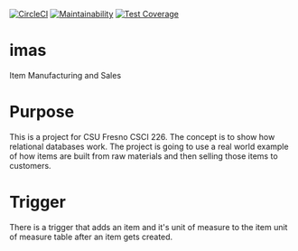 [![CircleCI](https://circleci.com/gh/LucasAnderson1984/imas.svg?style=svg&circle-token=705aa89f7de55d6a22d02fbd122597d33264ff9a)](https://circleci.com/gh/LucasAnderson1984/imas)
[![Maintainability](https://api.codeclimate.com/v1/badges/7ed3e077b116499ce906/maintainability)](https://codeclimate.com/github/LucasAnderson1984/imas/maintainability)
[![Test Coverage](https://api.codeclimate.com/v1/badges/7ed3e077b116499ce906/test_coverage)](https://codeclimate.com/github/LucasAnderson1984/imas/test_coverage)

# imas
Item Manufacturing and Sales

# Purpose
This is a project for CSU Fresno CSCI 226. The concept is to show how relational databases work. The project is going to use a real world example of how items are built from raw materials and then selling those items to customers.

# Trigger
There is a trigger that adds an item and it's unit of measure to the item unit of
measure table after an item gets created.
